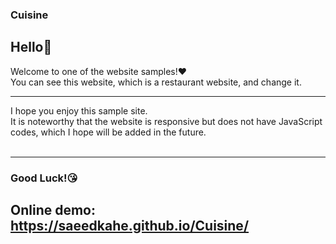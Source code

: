 ### Cuisine

## Hello👋 <br>
Welcome to one of the website samples!❤️<br>
You can see this website, which is a restaurant website, and change it. <br>
<hr>
I hope you enjoy this sample site.<br>
It is noteworthy that the website is responsive but does not have JavaScript codes, which I hope will be added in the future.<br>
<br>
<hr>

### Good Luck!😘
## Online demo:  https://saeedkahe.github.io/Cuisine/
